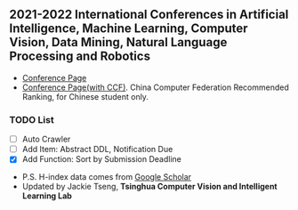 ## 2021-2022 International Conferences in Artificial Intelligence, Machine Learning, Computer Vision, Data Mining, Natural Language Processing and Robotics
* [Conference Page](https://jackietseng.github.io/conference_call_for_paper/conferences.html)
* [Conference Page(with CCF)](https://jackietseng.github.io/conference_call_for_paper/conferences-with-ccf.html). China Computer Federation Recommended Ranking, for Chinese student only.

### TODO List
- [ ] Auto Crawler
- [ ] Add Item: Abstract DDL, Notification Due
- [x] Add Function: Sort by Submission Deadline

* P.S. H-index data comes from [Google Scholar](https://scholar.google.com/citations?view_op=top_venues&hl=en)
* Updated by Jackie Tseng, **Tsinghua Computer Vision and Intelligent Learning Lab**
